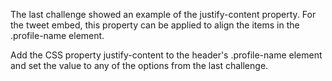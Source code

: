 The last challenge showed an example of the justify-content property. For the tweet embed, this property can be applied to align the items in the .profile-name element.


Add the CSS property justify-content to the header's .profile-name element and set the value to any of the options from the last challenge.
